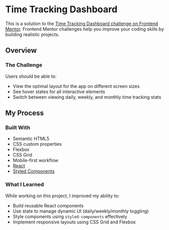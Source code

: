 # Time Tracking Dashboard

This is a solution to the [Time Tracking Dashboard challenge on Frontend Mentor](https://www.frontendmentor.io/challenges/time-tracking-dashboard-UIQ7167Jw). Frontend Mentor challenges help you improve your coding skills by building realistic projects.

## Overview

### The Challenge

Users should be able to:

- View the optimal layout for the app on different screen sizes
- See hover states for all interactive elements
- Switch between viewing daily, weekly, and monthly time tracking stats

## My Process

### Built With

- Semantic HTML5
- CSS custom properties
- Flexbox
- CSS Grid
- Mobile-first workflow
- [React](https://reactjs.org/)
- [Styled Components](https://styled-components.com/)

### What I Learned

While working on this project, I improved my ability to:

- Build reusable React components
- Use state to manage dynamic UI (daily/weekly/monthly toggling)
- Style components using `styled-components` effectively
- Implement responsive layouts using CSS Grid and Flexbox
